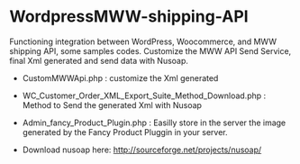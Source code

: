 WordpressMWW-shipping-API
=========================

Functioning integration between WordPress, Woocommerce, and MWW shipping API, some samples codes.
Customize the MWW API Send Service, final Xml generated and send data with Nusoap.


- CustomMWWApi.php : customize the Xml generated
- WC_Customer_Order_XML_Export_Suite_Method_Download.php : Method to Send the generated Xml with Nusoap

- Admin_fancy_Product_Plugin.php : Easilly store in the server the image generated by the Fancy Product Pluggin in your server.
- Download nusoap here: http://sourceforge.net/projects/nusoap/
